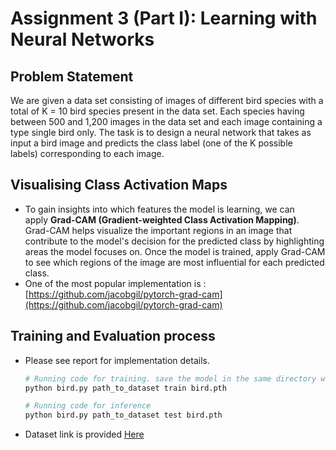 # Assignment 3 (Part I): Learning with Neural Networks

## Problem Statement

We are given a data set consisting of images of different bird species with a total of K = 10  bird species present in the data set. Each species having between 500 and 1,200 images in the data set and each image containing a type single bird only. The task is to design a neural network that takes as input a bird image and predicts the class label (one of the K possible labels) corresponding to each image.

## Visualising Class Activation Maps

- To gain insights into which features the model is learning, we can apply **Grad-CAM (Gradient-weighted Class Activation Mapping)**. Grad-CAM helps visualize the important regions in an image that contribute to the model's decision for the predicted class by highlighting areas the model focuses on. Once the model is trained, apply Grad-CAM to see which regions of the image are most influential for each predicted class.
- One of the most popular implementation is : [https://github.com/jacobgil/pytorch-grad-cam](https://github.com/jacobgil/pytorch-grad-cam)

## Training and Evaluation process
- Please see report for implementation details.
    ```python
    # Running code for training. save the model in the same directory with name "bird.pth"
    python bird.py path_to_dataset train bird.pth 
    
    # Running code for inference
    python bird.py path_to_dataset test bird.pth
    ```
- Dataset link is provided [Here](https://drive.google.com/drive/folders/1CLxNjtoLfV9e678kXr_21wiD_yoxpkDZ?usp=sharing)
